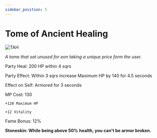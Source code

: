 ```yaml
---
sidebar_position: 5
---
```


# Tome of Ancient Healing

![TAH](https://vwiki.valorserver.com/api/item/picture/tome%20of%20ancient%20healing)

<i>A tome that sat unused for eon taking a unique price form the user.</i>

Party Heal: 200 HP within 4 sqrs

Party Effect: Within 3 sqrs increase Maximum HP by 140 for 4.5 seconds

Effect on Self: Armored for 3 seconds

MP Cost: 130

    +120 Maximum HP
    
    +12 Vitality

Fame Bonus: 12%

**Stoneskin: While being above 50% health, you can't be armor broken.**
